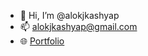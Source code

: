 - 👋 Hi, I’m @alokjkashyap
- 📫 alokjkashyap@gmail.com
- 🌐 [Portfolio](https://alokjkashyap.github.io/)

<!---
alokjkashyap/alokjkashyap is a ✨ special ✨ repository because its `README.md` (this file) appears on your GitHub profile.
You can click the Preview link to take a look at your changes.
--->
